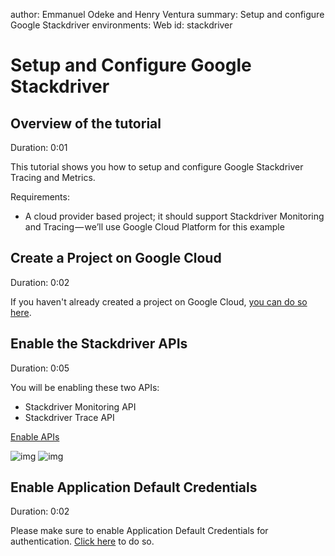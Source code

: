 author:            Emmanuel Odeke and Henry Ventura
summary:           Setup and configure Google Stackdriver
environments:      Web
id:                stackdriver

# Setup and Configure Google Stackdriver

## Overview of the tutorial
Duration: 0:01

This tutorial shows you how to setup and configure Google Stackdriver Tracing and Metrics.

Requirements:

* A cloud provider based project; it should support Stackdriver Monitoring and Tracing — we’ll use Google Cloud Platform for this example

## Create a Project on Google Cloud
Duration: 0:02

If you haven't already created a project on Google Cloud, [you can do so here](https://console.cloud.google.com/projectcreate).

## Enable the Stackdriver APIs
Duration: 0:05

You will be enabling these two APIs:

* Stackdriver Monitoring API
* Stackdriver Trace API

[Enable APIs](https://console.cloud.google.com/apis/library?q=stackdriver)

![img](https://cdn-images-1.medium.com/max/2000/1*aLEDq5bHmV5u6WJzDRiF7w.png)
![img](https://cdn-images-1.medium.com/max/1600/1*8K5fzp8T1RQ9YC5PnRUn4Q.png)

## Enable Application Default Credentials
Duration: 0:02

Please make sure to enable Application Default Credentials for authentication. [Click here](https://developers.google.com/identity/protocols/application-default-credentials) to do so.

